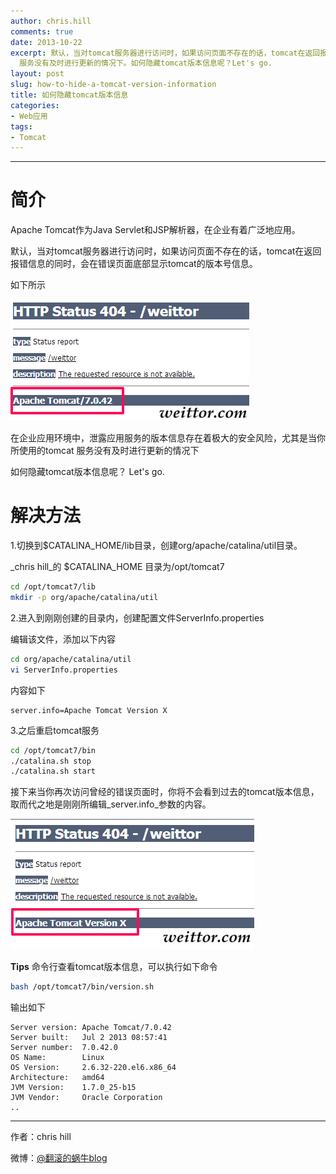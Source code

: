 ```yaml
---
author: chris.hill
comments: true
date: 2013-10-22
excerpt: 默认，当对tomcat服务器进行访问时，如果访问页面不存在的话，tomcat在返回报错信息的同时，会在错误页面底部显示tomcat的版本号信息。在企业应用环境中，泄露应用服务的版本信息存在着极大的安全风险，尤其是当你所使用的tomcat
  服务没有及时进行更新的情况下。如何隐藏tomcat版本信息呢？Let's go.
layout: post
slug: how-to-hide-a-tomcat-version-information
title: 如何隐藏tomcat版本信息
categories:
- Web应用
tags:
- Tomcat
---
```


* * *





# 简介





Apache Tomcat作为Java Servlet和JSP解析器，在企业有着广泛地应用。





默认，当对tomcat服务器进行访问时，如果访问页面不存在的话，tomcat在返回报错信息的同时，会在错误页面底部显示tomcat的版本号信息。





如下所示





![tomcat报错信息1](/images/2013year/2013-10-22_how-to-hide-tomcat-version01.png)





在企业应用环境中，泄露应用服务的版本信息存在着极大的安全风险，尤其是当你所使用的tomcat 服务没有及时进行更新的情况下





如何隐藏tomcat版本信息呢？
Let's go.



<!-- more -->



# 解决方法





1.切换到$CATALINA_HOME/lib目录，创建org/apache/catalina/util目录。





_chris hill_的 $CATALINA_HOME 目录为/opt/tomcat7




    
    
```sh
cd /opt/tomcat7/lib
mkdir -p org/apache/catalina/util
```





2.进入到刚刚创建的目录内，创建配置文件ServerInfo.properties





编辑该文件，添加以下内容




    
```sh    
cd org/apache/catalina/util
vi ServerInfo.properties
```
内容如下

```
server.info=Apache Tomcat Version X
```





3.之后重启tomcat服务




    
    
```sh
cd /opt/tomcat7/bin
./catalina.sh stop
./catalina.sh start
```





接下来当你再次访问曾经的错误页面时，你将不会看到过去的tomcat版本信息，取而代之地是刚刚所编辑_server.info_参数的内容。





![tomcat报错信息2](/images/2013year/2013-10-22_how-to-hide-tomcat-version02.png)





**Tips**
命令行查看tomcat版本信息，可以执行如下命令




    
```sh
bash /opt/tomcat7/bin/version.sh
```

输出如下


```
Server version: Apache Tomcat/7.0.42
Server built:   Jul 2 2013 08:57:41
Server number:  7.0.42.0
OS Name:        Linux
OS Version:     2.6.32-220.el6.x86_64
Architecture:   amd64
JVM Version:    1.7.0_25-b15
JVM Vendor:     Oracle Corporation
..
```





* * *





作者：chris hill





微博：[@翻滚的蜗牛blog](http://www.weibo.com/weittor)



